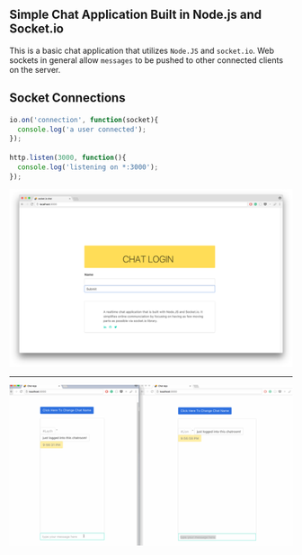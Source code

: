 ## Simple Chat Application Built in Node.js and Socket.io

This is a basic chat application that utilizes `Node.JS` and `socket.io`. Web sockets in general allow `messages` to be pushed to other connected clients on the server.

## Socket Connections

```javascript
io.on('connection', function(socket){
  console.log('a user connected');
});

http.listen(3000, function(){
  console.log('listening on *:3000');
});

```

![image](public/img/app.png)

- - -
![image](public/img/chat.gif)
